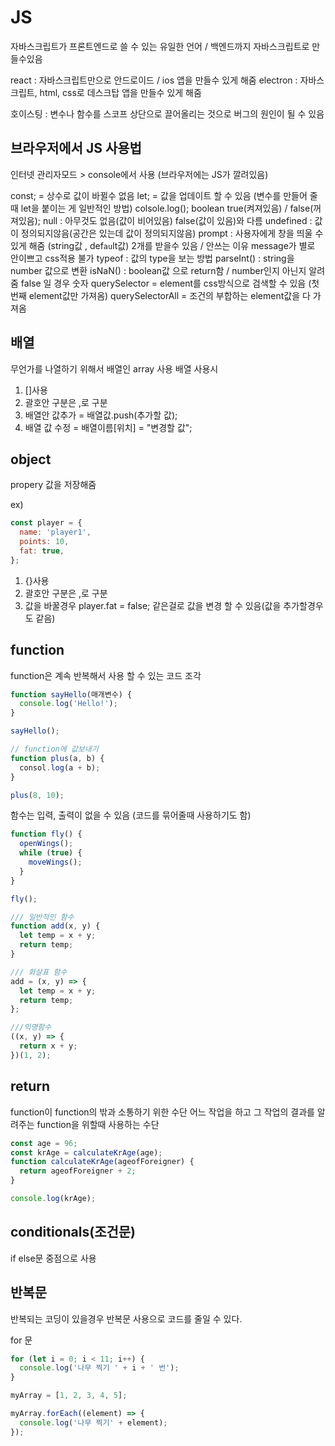 # JS

자바스크립트가 프론트엔드로 쓸 수 있는 유일한 언어 / 백엔드까지 자바스크립트로 만들수있음

react : 자바스크립트만으로 안드로이드 / ios 앱을 만들수 있게 해줌
electron : 자바스크립트, html, css로 데스크탑 앱을 만들수 있게 해줌

호이스팅 : 변수나 함수를 스코프 상단으로 끌어올리는 것으로 버그의 원인이 될 수 있음

## 브라우저에서 JS 사용법

인터넷 관리자모드 > console에서 사용 (브라우저에는 JS가 깔려있음)

const; = 상수로 값이 바뀔수 없음
let; = 값을 업데이트 할 수 있음 (변수를 만들어 줄 때 let을 붙이는 게 일반적인 방법)
colsole.log();
boolean true(켜져있음) / false(꺼져있음);
null : 아무것도 없음(값이 비어있음) false(값이 있음)와 다름
undefined : 값이 정의되지않음(공간은 있는데 값이 정의되지않음)
prompt : 사용자에게 창을 띄울 수 있게 해줌 (string값 , def`au`lt값) 2개를 받을수 있음 / 안쓰는 이유 message가 별로 안이쁘고 css적용 불가
typeof : 값의 type을 보는 방법
parseInt() : string을 number 값으로 변환
isNaN() : boolean값 으로 return함 / number인지 아닌지 알려줌 false 일 경우 숫자
querySelector = element를 css방식으로 검색할 수 있음 (첫번째 element값만 가져옴)
querySelectorAll = 조건의 부합하는 element값을 다 가져옴

## 배열

무언가를 나열하기 위해서 배열인 array 사용
배열 사용시

1. []사용
2. 괄호안 구분은 ,로 구분
3. 배열안 값추가 = 배열값.push(추가할 값);
4. 배열 값 수정 = 배열이름[위치] = "변경할 값";

## object

propery 값을 저장해줌

ex)

```js
const player = {
  name: 'player1',
  points: 10,
  fat: true,
};
```

1. {}사용
2. 괄호안 구분은 ,로 구분
3. 값을 바꿀경우 player.fat = false; 같은걸로 값을 변경 할 수 있음(값을 추가할경우도 같음)

## function

function은 계속 반복해서 사용 할 수 있는 코드 조각

```js
function sayHello(매개변수) {
  console.log('Hello!');
}

sayHello();

// function에 값보내기
function plus(a, b) {
  consol.log(a + b);
}

plus(8, 10);
```

함수는 입력, 출력이 없을 수 있음 (코드를 묶어줄때 사용하기도 함)

```js
function fly() {
  openWings();
  while (true) {
    moveWings();
  }
}

fly();
```

```js
/// 일반적인 함수
function add(x, y) {
  let temp = x + y;
  return temp;
}

/// 화살표 함수
add = (x, y) => {
  let temp = x + y;
  return temp;
};

///익명함수
((x, y) => {
  return x + y;
})(1, 2);
```

## return

function이 function의 밖과 소통하기 위한 수단
어느 작업을 하고 그 작업의 결과를 알려주는 function을 위할때 사용하는 수단

```js
const age = 96;
const krAge = calculateKrAge(age);
function calculateKrAge(ageofForeigner) {
  return ageofForeigner + 2;
}

console.log(krAge);
```

## conditionals(조건문)

if else문 중점으로 사용

## 반복문

반복되는 코딩이 있을경우 반복문 사용으로 코드를 줄일 수 있다.

for 문

```js
for (let i = 0; i < 11; i++) {
  console.log('나무 찍기 ' + i + ' 번');
}

myArray = [1, 2, 3, 4, 5];

myArray.forEach((element) => {
  console.log('나무 찍기' + element);
});
```

